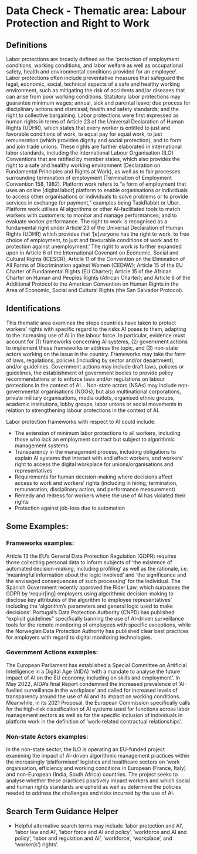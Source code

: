 
# Data Check - Thematic area: Labour Protection and Right to Work


## Definitions

Labor protections are broadly defined as the ‘protection of employment conditions, working conditions, and labor welfare as well as occupational safety, health and environmental conditions provided for an employee’. Labor protections often include preventative measures that safeguard the legal, economic, social, technical aspects of a safe and healthy working environment, such as mitigating the risk of accidents and/or diseases that can arise from poor working conditions. Statutory labor protections may guarantee minimum wages; annual, sick and parental leave; due process for disciplinary actions and dismissal; health and safety standards; and the right to collective bargaining.
Labor protections were first expressed as human rights in terms of Article 23 of the Universal Declaration of Human Rights (UDHR), which states that every worker is entitled to just and favorable conditions of work, to equal pay for equal work, to just remuneration (which provides dignity and social protection), and to form and join trade unions. These rights are further elaborated in international labor standards, including the International Labour Organisation (ILO) Conventions that are ratified by member states, which also provides the right to a safe and healthy working environment (Declaration on Fundamental Principles and Rights at Work), as well as to fair processes surrounding termination of employment (Termination of Employment Convention 158, 1982).
Platform work refers to “a form of employment that uses an online [digital labor] platform to enable organisations or individuals to access other organisations or individuals to solve problems or to provide services in exchange for payment,” examples being TaskRabbit or Uber. Platform work utilises AI algorithms or other AI-facilitated tools to match workers with customers; to monitor and manage performances; and to evaluate worker performance.
The right to work is recognised as a fundamental right under Article 23 of the Universal Declaration of Human Rights (UDHR) which provides that ‘[e]veryone has the right to work, to free choice of employment, to just and favourable conditions of work and to protection against unemployment.’ The right to work is further expanded upon in Article 6 of the International Covenant on Economic, Social and Cultural Rights (ICESCR); Article 11 of the Convention on the Elimination of All Forms of Discrimination against Women (CEDAW); Article 15 of the EU Charter of Fundamental Rights (EU Charter); Article 15 of the African Charter on Human and Peoples Rights (African Charter); and Article 6 of the Additional Protocol to the American Convention on Human Rights in the Area of Economic, Social and Cultural Rights (the San Salvador Protocol).

## Identifications

This thematic area examines the steps countries have taken to protect workers’ rights with specific regard to the risks AI poses to them, adapting to the increasing use of AI in the labour force. In particular, evidence must account for (1) frameworks concerning AI systems, (2) government actions to implement these frameworks or address the topic, and (3) non-state actors working on the issue in the country.
Frameworks may take the form of laws, regulations, policies (including by sector and/or department), and/or guidelines. Government actions may include draft laws, policies or guidelines, the establishment of government bodies to provide policy recommendations or to enforce laws and/or regulations on labour protections in the context of AI. . Non-state actors (NSAs) may include non-governmental organisations (NGOs), but also multinational corporations, private military organisations, media outlets, organised ethnic groups, academic institutions, lobby groups, labor unions or social movements in relation to strengthening labour protections in the context of AI.

Labor protection frameworks with respect to AI could include:
- The extension of minimum labor protections to all workers, including those who lack an employment contract but subject to algorithmic management systems
- Transparency in the management process, including obligations to explain AI systems that interact with and affect workers, and workers’ right to access the digital workplace for unions/organisations and representatives
- Requirements for human decision-making where decisions affect access to work and workers’ rights (including in hiring, termination, remuneration, disciplinary action, and performance measurement)
- Remedy and redress for workers where the use of AI has violated their rights
- Protection against job-loss due to automation


## Some Examples:

### Frameworks examples:

Article 13 the EU’s General Data Protection Regulation (GDPR) requires those collecting personal data to inform subjects of ‘the existence of automated decision-making, including profiling’ as well as the rationale, i.e. ‘meaningful information about the logic involved’ and ‘the significance and the envisaged consequences of such processing’ for the individual. The Spanish Government recently approved the Rider Law, which surpasses the GDPR by ‘requir[ing] employers using algorithmic decision-making to disclose key attributes of the algorithm to employee representatives’ including the ‘algorithm’s parameters and general logic used to make decisions’. Portugal’s Data Protection Authority (CNPD) has published “explicit guidelines” specifically banning the use of AI-driven surveillance tools for the remote monitoring of employees with specific exceptions, while the Norwegian Data Protection Authority has published clear best practices for employers with regard to digital monitoring technologies.

### Government Actions examples:

The European Parliament has established a Special Committee on Artificial Intelligence in a Digital Age (AIDA) ‘with a mandate to analyse the future impact of AI on the EU economy, including on skills and employment’. In May 2022, AIDA’s final Report condemned the increased prevalence of ‘AI-fuelled surveillance in the workplace’ and called for increased levels of transparency around the use of AI and its impact on working conditions. Meanwhile, in its 2021 Proposal, the European Commission specifically calls for the high-risk classification of AI systems used for functions across labor management sectors as well as for the specific inclusion of individuals in platform work in the definition of ‘work-related contractual relationships’.

### Non-state Actors examples:

In the non-state sector, the ILO is operating an EU-funded project examining the impact of AI-driven algorithmic management practices within the increasingly ‘platformised’ logistics and healthcare sectors on ‘work organisation, efficiency and working conditions in European (France, Italy) and non-European (India, South Africa) countries. The project seeks to analyse whether these practices positively impact workers and which social and human rights standards are upheld as well as determine the policies needed to address the challenges and risks incurred by the use of AI.

## Search Term Guidance Helper

- Helpful alternative search terms may include ‘labor protection and AI’, ‘labor law and AI’, ‘labor force and AI and policy’, ‘workforce and AI and policy’, ‘labor and regulation and AI’, ‘workforce’, ‘workplace’, and ‘worker(s’) rights’.
